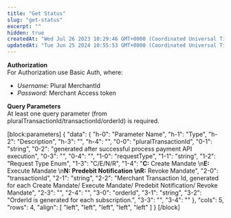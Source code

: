 ```yaml
---
title: "Get Status"
slug: "get-status"
excerpt: ""
hidden: true
createdAt: "Wed Jul 26 2023 10:29:46 GMT+0000 (Coordinated Universal Time)"
updatedAt: "Tue Jun 25 2024 10:55:53 GMT+0000 (Coordinated Universal Time)"
---
```

**Authorization**  
For Authorization use Basic Auth, where:

- _Username:_ Plural MerchantId
- _Password:_ Merchant Access token

**Query Parameters**  
At least one query parameter (from pluralTransactionId/transactionId/orderId) is required. 

[block:parameters]
{
  "data": {
    "h-0": "Parameter Name",
    "h-1": "Type",
    "h-2": "Description",
    "h-3": "",
    "h-4": "",
    "0-0": "pluralTransactionId",
    "0-1": "string",
    "0-2": "generated after successful process payment API execution",
    "0-3": "",
    "0-4": "",
    "1-0": "requestType",
    "1-1": "string",
    "1-2": "Request Type Enum",
    "1-3": "C/E/N/R",
    "1-4": "**C:** Create Mandate  \n**E:** Execute Mandate  \n**N: **Predebit Notification  \n**R:** Revoke Mandate",
    "2-0": "transactionId",
    "2-1": "string",
    "2-2": "Merchant Transaction Id, generated for each Create Mandate/ Execute Mandate/ Predebit Notification/ Revoke Mandate",
    "2-3": "",
    "2-4": "",
    "3-0": "orderId",
    "3-1": "string",
    "3-2": "OrderId is generated for each subscription.",
    "3-3": "",
    "3-4": ""
  },
  "cols": 5,
  "rows": 4,
  "align": [
    "left",
    "left",
    "left",
    "left",
    "left"
  ]
}
[/block]
